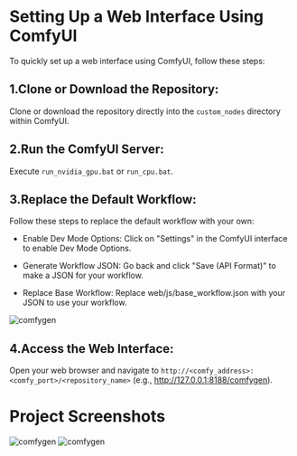 # Setting Up a Web Interface Using ComfyUI

To quickly set up a web interface using ComfyUI, follow these steps:

## 1.Clone or Download the Repository:
Clone or download the repository directly into the `custom_nodes` directory within ComfyUI.

## 2.Run the ComfyUI Server:
Execute `run_nvidia_gpu.bat` or `run_cpu.bat`.

## 3.Replace the Default Workflow:
Follow these steps to replace the default workflow with your own:

- Enable Dev Mode Options: Click on "Settings" in the ComfyUI interface to enable Dev Mode Options.

- Generate Workflow JSON: Go back and click "Save (API Format)" to make a JSON for your workflow.

- Replace Base Workflow: Replace web/js/base_workflow.json with your JSON to use your workflow.

![comfygen](https://github.com/wei30172/comfygen/assets/60259324/b0b4f0f7-01fa-488e-aca0-24c38de18b18)

## 4.Access the Web Interface:
Open your web browser and navigate to `http://<comfy_address>:<comfy_port>/<repository_name>` (e.g., http://127.0.0.1:8188/comfygen). 

# Project Screenshots
![comfygen](https://github.com/wei30172/comfygen/assets/60259324/8263c7ad-5492-4a3d-946a-575c4dcaed60)
![comfygen](https://github.com/wei30172/comfygen/assets/60259324/ac77c19a-1715-4b25-a948-7a293e19362b)

